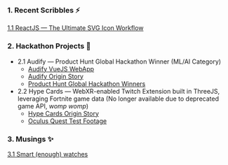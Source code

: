 ### 1. Recent Scribbles  ⚡
[1.1 ReactJS — The Ultimate SVG Icon Workflow](https://medium.com/@cornally/reactjs-the-ultimate-svg-icon-workflow-518d55011298)

### 2. Hackathon Projects 🔭 
- 2.1 Audify — Product Hunt Global Hackathon Winner (ML/AI Category)
  - [Audify VueJS WebApp](https://www.youtube.com/watch?v=tlOpgN6MCeo)
  - [Audify Origin Story](https://www.youtube.com/watch?v=G1XqsqzMh_M)
  - [Product Hunt Global Hackathon Winners](https://blog.producthunt.com/winners-of-the-product-hunt-global-hackathon-2017-e2bad6adda39)
- 2.2 Hype Cards — WebXR-enabled Twitch Extension built in ThreeJS, leveraging Fortnite game data (No longer available due to deprecated game API, *womp womp*)
  - [Hype Cards Origin Story](https://www.youtube.com/watch?v=oCZOURSzEPQ)
  - [Oculus Quest Test Footage](https://www.youtube.com/watch?v=HTC9_2G8-dU)

### 3. Musings ✨
[3.1 Smart (enough) watches](https://medium.com/@cornally/smart-enough-watches-99ffa0f5c42b)

<!--
**Cornally/cornally** is a ✨ _special_ ✨ repository because its `README.md` (this file) appears on your GitHub profile.

Here are some ideas to get you started:

- 🔭 I’m currently working on ...
- 🌱 I’m currently learning ...
- 👯 I’m looking to collaborate on ...
- 🤔 I’m looking for help with ...
- 💬 Ask me about ...
- 📫 How to reach me: ...
- 😄 Pronouns: ...
- ⚡ Fun fact: ...
-->
